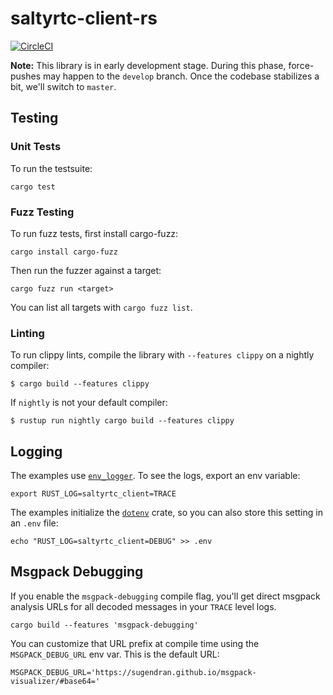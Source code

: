 # saltyrtc-client-rs

[![CircleCI][circle-ci-badge]][circle-ci]

**Note:** This library is in early development stage. During this phase,
force-pushes may happen to the `develop` branch. Once the codebase stabilizes a
bit, we'll switch to `master`.


## Testing

### Unit Tests

To run the testsuite:

    cargo test

### Fuzz Testing

To run fuzz tests, first install cargo-fuzz:

    cargo install cargo-fuzz

Then run the fuzzer against a target:

    cargo fuzz run <target>

You can list all targets with `cargo fuzz list`.

### Linting

To run clippy lints, compile the library with `--features clippy` on a nightly
compiler:

    $ cargo build --features clippy

If `nightly` is not your default compiler:

    $ rustup run nightly cargo build --features clippy


## Logging

The examples use [`env_logger`](https://doc.rust-lang.org/log/env_logger/index.html).
To see the logs, export an env variable:

    export RUST_LOG=saltyrtc_client=TRACE

The examples initialize the [`dotenv`](https://crates.io/crates/dotenv) crate,
so you can also store this setting in an `.env` file:

    echo "RUST_LOG=saltyrtc_client=DEBUG" >> .env


## Msgpack Debugging

If you enable the `msgpack-debugging` compile flag, you'll get direct msgpack
analysis URLs for all decoded messages in your `TRACE` level logs.

    cargo build --features 'msgpack-debugging'

You can customize that URL prefix at compile time using the `MSGPACK_DEBUG_URL`
env var. This is the default URL:

    MSGPACK_DEBUG_URL='https://sugendran.github.io/msgpack-visualizer/#base64='


<!-- Badges -->
[circle-ci]: https://circleci.com/gh/saltyrtc/saltyrtc-client-rs/tree/develop
[circle-ci-badge]: https://circleci.com/gh/saltyrtc/saltyrtc-client-rs/tree/develop.svg?style=shield

